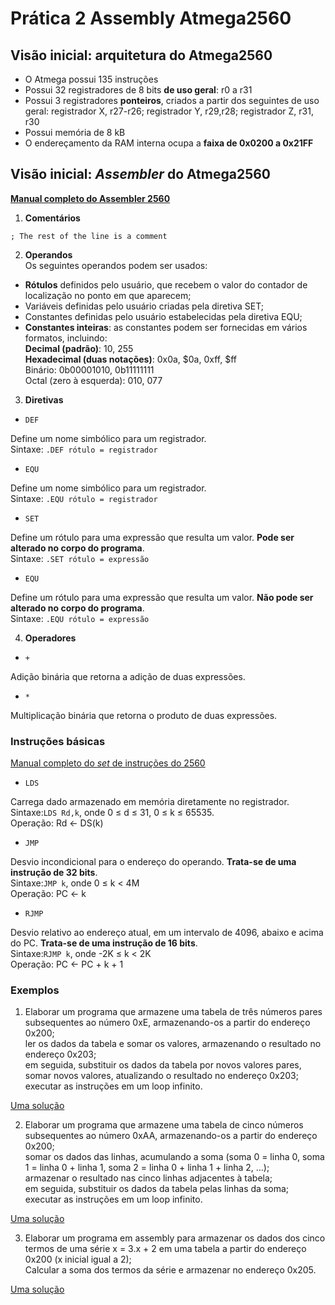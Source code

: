 # Prática 2 Assembly Atmega2560 

## Visão inicial: arquitetura do Atmega2560

- O Atmega possui 135 instruções
- Possui 32 registradores de 8 bits **de uso geral**: r0 a r31
- Possui 3 registradores **ponteiros**, criados a partir dos seguintes de uso geral: registrador X, r27-r26; registrador Y, r29,r28; registrador Z, r31, r30
- Possui memória de 8 kB
- O endereçamento da RAM interna ocupa a **faixa de 0x0200 a 0x21FF**

## Visão inicial: *Assembler* do Atmega2560

**[Manual completo do Assembler 2560](https://ww1.microchip.com/downloads/en/DeviceDoc/40001917A.pdf)**

1. **Comentários**  

```
; The rest of the line is a comment
```

2. **Operandos**  
Os seguintes operandos podem ser usados:

- **Rótulos** definidos pelo usuário, que recebem o valor do contador de localização no ponto em que aparecem;  
- Variáveis definidas pelo usuário criadas pela diretiva SET;  
- Constantes definidas pelo usuário estabelecidas pela diretiva EQU;  
- **Constantes inteiras**: as constantes podem ser fornecidas em vários formatos, incluindo:  
**Decimal (padrão)**: 10, 255  
**Hexadecimal (duas notações)**: 0x0a, $0a, 0xff, $ff  
Binário: 0b00001010, 0b11111111  
Octal (zero à esquerda): 010, 077  

3. **Diretivas**

- `DEF`

Define um nome simbólico para um registrador.   
Sintaxe: `.DEF rótulo = registrador`

- `EQU`

Define um nome simbólico para um registrador.   
Sintaxe: `.EQU rótulo = registrador`

- `SET`

Define um rótulo para uma expressão que resulta um valor. **Pode ser alterado no corpo do programa**.  
Sintaxe: `.SET rótulo = expressão`

- `EQU`

Define um rótulo para uma expressão que resulta um valor. **Não pode ser alterado no corpo do programa**.  
Sintaxe: `.EQU rótulo = expressão`


4. **Operadores**

- `+`

Adição binária que retorna a adição de duas expressões.  

- `*`

Multiplicação binária que retorna o produto de duas expressões.

### Instruções básicas

[Manual completo do *set* de instruções do 2560](https://ww1.microchip.com/downloads/en/DeviceDoc/AVR-Instruction-Set-Manual-DS40002198A.pdf)

- `LDS`

Carrega dado armazenado em memória diretamente no registrador.    
Sintaxe:`LDS Rd,k`, onde 0 ≤ d ≤ 31, 0 ≤ k ≤ 65535.  
Operação: Rd ← DS(k)

- `JMP` 

Desvio incondicional para o endereço do operando. **Trata-se de uma instrução de 32 bits**.  
Sintaxe:`JMP k`, onde 0 ≤ k < 4M  
Operação: PC ← k

- `RJMP`

Desvio relativo ao endereço atual, em um intervalo de 4096, abaixo e acima do PC. **Trata-se de uma instrução de 16 bits**.  
Sintaxe:`RJMP k`, onde -2K ≤ k < 2K  
Operação: PC ← PC + k + 1

### Exemplos

1. Elaborar um programa que armazene uma tabela de três números pares subsequentes ao número 0xE, armazenando-os a partir do endereço 0x200;  
ler os dados da tabela e somar os valores, armazenando o resultado no endereço 0x203;  
em seguida, substituir os dados da tabela por novos valores pares, somar novos valores, atualizando o resultado no endereço 0x203;  
executar as instruções em um loop infinito.  

[Uma solução](https://github.com/claytonjasilva/prog_exemplos/blob/main/linguagem_assembly_asm/pratica_assembly2_ex1.asm)

2. Elaborar um programa que armazene uma tabela de cinco números subsequentes ao número 0xAA, armazenando-os a partir do endereço 0x200;  
somar os dados das linhas, acumulando a soma (soma 0 = linha 0, soma 1 = linha 0 + linha 1, soma 2 = linha 0 + linha 1 + linha 2, ...);  
armazenar o resultado nas cinco linhas adjacentes à tabela;  
em seguida, substituir os dados da tabela pelas linhas da soma;  
executar as instruções em um loop infinito.  

[Uma solução](https://github.com/claytonjasilva/prog_exemplos/blob/main/linguagem_assembly_asm/pratica_assembly2_ex2.asm)

3. Elaborar um programa em assembly para armazenar os dados dos cinco termos de uma série x = 3.x + 2 em uma tabela a partir do endereço 0x200 (x inicial igual a 2);  
Calcular a soma dos termos da série e armazenar no endereço 0x205.  

[Uma solução](https://github.com/claytonjasilva/prog_exemplos/blob/main/linguagem_assembly_asm/pratica_assembly2_ex3.asm)
